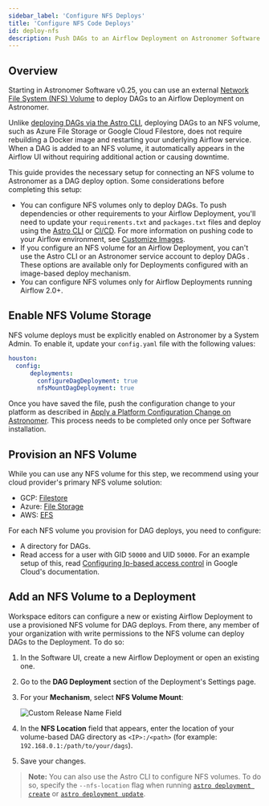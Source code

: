 ```yaml
---
sidebar_label: 'Configure NFS Deploys'
title: 'Configure NFS Code Deploys'
id: deploy-nfs
description: Push DAGs to an Airflow Deployment on Astronomer Software using an external NFS volume.
---
```


## Overview

Starting in Astronomer Software v0.25, you can use an external [Network File System (NFS) Volume](https://kubernetes.io/docs/concepts/storage/volumes/#nfs) to deploy DAGs to an Airflow Deployment on Astronomer.

Unlike [deploying DAGs via the Astro CLI](deploy-cli.md), deploying DAGs to an NFS volume, such as Azure File Storage or Google Cloud Filestore, does not require rebuilding a Docker image and restarting your underlying Airflow service. When a DAG is added to an NFS volume, it automatically appears in the Airflow UI without requiring additional action or causing downtime.

This guide provides the necessary setup for connecting an NFS volume to Astronomer as a DAG deploy option. Some considerations before completing this setup:

- You can configure NFS volumes only to deploy DAGs. To push dependencies or other requirements to your Airflow Deployment, you'll need to update your `requirements.txt` and `packages.txt` files and deploy using the [Astro CLI](deploy-cli.md) or [CI/CD](ci-cd.md). For more information on pushing code to your Airflow environment, see [Customize Images](customize-image.md).
- If you configure an NFS volume for an Airflow Deployment, you can't use the Astro CLI or an Astronomer service account to deploy DAGs . These options are available only for Deployments configured with an image-based deploy mechanism.
- You can configure NFS volumes only for Airflow Deployments running Airflow 2.0+.

## Enable NFS Volume Storage

NFS volume deploys must be explicitly enabled on Astronomer by a System Admin. To enable it, update your `config.yaml` file with the following values:

```yaml
houston:
  config:
      deployments:
        configureDagDeployment: true
        nfsMountDagDeployment: true
```

Once you have saved the file, push the configuration change to your platform as described in [Apply a Platform Configuration Change on Astronomer](apply-platform-config.md). This process needs to be completed only once per Software installation.

## Provision an NFS Volume

While you can use any NFS volume for this step, we recommend using your cloud provider's primary NFS volume solution:

* GCP: [Filestore](https://cloud.google.com/filestore/docs/creating-instances)
* Azure: [File Storage](https://docs.microsoft.com/en-us/azure/storage/files/storage-files-how-to-create-nfs-shares?tabs=azure-portal)
* AWS: [EFS](https://docs.aws.amazon.com/efs/latest/ug/getting-started.html)

For each NFS volume you provision for DAG deploys, you need to configure:

* A directory for DAGs.
* Read access for a user with GID `50000` and UID `50000`. For an example setup of this, read [Configuring Ip-based access control](https://cloud.google.com/filestore/docs/creating-instances#configuring_ip-based_access_control) in Google Cloud's documentation.

## Add an NFS Volume to a Deployment

Workspace editors can configure a new or existing Airflow Deployment to use a provisioned NFS volume for DAG deploys. From there, any member of your organization with write permissions to the NFS volume can deploy DAGs to the Deployment. To do so:

1. In the Software UI, create a new Airflow Deployment or open an existing one.
2. Go to the **DAG Deployment** section of the Deployment's Settings page.
3. For your **Mechanism**, select **NFS Volume Mount**:

    ![Custom Release Name Field](https://assets2.astronomer.io/main/docs/astronomer-ui/nfs.png)

4. In the **NFS Location** field that appears, enter the location of your volume-based DAG directory as `<IP>:/<path>` (for example: `192.168.0.1:/path/to/your/dags`).
5. Save your changes.

> **Note:** You can also use the  Astro CLI to configure NFS volumes. To do so, specify the `--nfs-location` flag when running [`astro deployment create`](cli-reference.md#astro-deployment-create) or [`astro deployment update`](cli-reference.md#astro-deployment-update).
